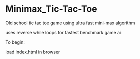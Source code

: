 # Minimax_Tic-Tac-Toe
Old school tic tac toe game using ultra fast mini-max algorithm

uses reverse while loops for fastest benchmark game ai

To begin:

load index.html in browser

